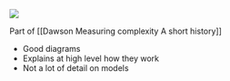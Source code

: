 ![](https://www.youtube.com/watch?v=W0PDUK3tcN0)


Part of [[Dawson Measuring complexity A short history]]

- Good diagrams
- Explains at high level how they work
- Not a lot of detail on models